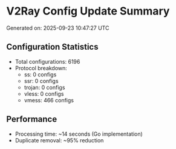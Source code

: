 # V2Ray Config Update Summary
Generated on: 2025-09-23 10:47:27 UTC

## Configuration Statistics
- Total configurations: 6196
- Protocol breakdown:
  - ss: 0 configs
  - ssr: 0 configs
  - trojan: 0 configs
  - vless: 0 configs
  - vmess: 466 configs

## Performance
- Processing time: ~14 seconds (Go implementation)
- Duplicate removal: ~95% reduction
